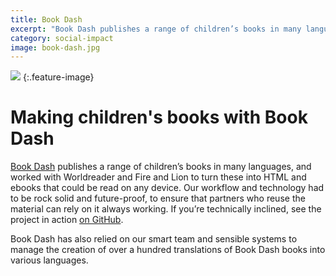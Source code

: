 ```yaml
---
title: Book Dash
excerpt: "Book Dash publishes a range of children’s books in many languages, and worked with Worldreader and Fire and Lion to turn these into HTML and ebooks that could be read on any device."
category: social-impact
image: book-dash.jpg
---
```


![](../images/book-dash.jpg)
{:.feature-image}

# Making children's books with Book Dash

[Book Dash](http://bookdash.org) publishes a range of children’s books in many languages, and worked with Worldreader and Fire and Lion to turn these into HTML and ebooks that could be read on any device. Our workflow and technology had to be rock solid and future-proof, to ensure that partners who reuse the material can rely on it always working. If you’re technically inclined, see the project in action [on GitHub](https://github.com/bookdash/bookdash-books).

Book Dash has also relied on our smart team and sensible systems to manage the creation of over a hundred translations of Book Dash books into various languages.

